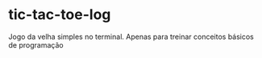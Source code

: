 # tic-tac-toe-log
Jogo da velha simples no terminal. Apenas para treinar conceitos básicos de programação
